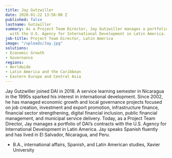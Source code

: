 ```yaml
---
title: Jay Gutzwiller
date: 2020-01-22 13:56:00 Z
published: false
lastname: Gutzwiller
summary: As a Project Team Director, Jay Gutzwiller manages a portfolio of DAI’s contracts
  with the U.S. Agency for International Development in Latin America.
job-title: Project Team Director, Latin America
image: "/uploads/Jay.jpg"
solutions:
- Economic Growth
- Governance
regions:
- Worldwide
- Latin America and the Caribbean
- Eastern Europe and Central Asia
---
```


Jay Gutzwiller joined DAI in 2018. A service learning semester in Nicaragua in the 1990s sparked his interest in international development. Since 2002, he has managed economic growth and local governance projects focused on job creation, investment and export promotion, infrastructure finance, financial sector strengthening, digital financial inclusion, public financial management, and municipal service delivery. Today, as a Project Team Director, Jay manages a portfolio of DAI’s contracts with the U.S. Agency for International Development in Latin America. Jay speaks Spanish fluently and has lived in El Salvador, Nicaragua, and Peru.

* B.A., international affairs, Spanish, and Latin American studies, Xavier University
